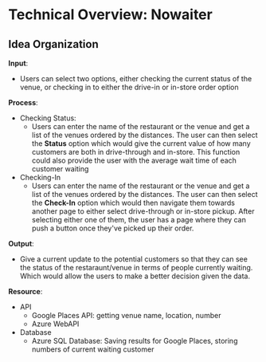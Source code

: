 # Technical Overview: **Nowaiter**

## **Idea Organization**

**Input**:
 - Users can select two options, either checking the current status of the venue, or checking in to either the drive-in or in-store order option 

**Process**:
- Checking Status:
    - Users can enter the name of the restaurant or the venue and get a list of the venues ordered by the distances. The user can then select the **Status** option which would give the current value of how many customers are both in drive-through and in-store. This function could also provide the user with the average wait time of each customer waiting 
- Checking-In
    - Users can enter the name of the restaurant or the venue and get a list of the venues ordered by the distances. The user can then select the **Check-In** option which would then navigate them towards another page to either select drive-through or in-store pickup. After selecting either one of them, the user has a page where they can push a button once they've picked up their order.

**Output**:
- Give a current update to the potential customers so that they can see the status of the restaraunt/venue in terms of people currently waiting. Which would allow the users to make a better decision given the data. 

**Resource**:
- API
    - Google Places API: getting venue name, location, number
    - Azure WebAPI
- Database
    - Azure SQL Database: Saving results for Google Places, storing numbers of current waiting customer 